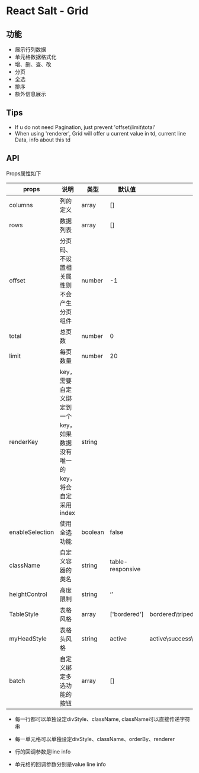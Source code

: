 # React Salt - Grid

## 功能

* 展示行列数据
* 单元格数据格式化
* 增、删、查、改
* 分页
* 全选
* 排序
* 额外信息展示


## Tips

* If u do not need Pagination, just prevent 'offset\limit\total'
* When using 'renderer', Grid will offer u current value in td, current line Data, info about this td


## API

Props属性如下

props | 说明 | 类型 | 默认值 | 备选 
------------ |--------------- | ------------- | ------------- | -------------
columns | 列的定义 | array | [] |
rows | 数据列表 | array | [] |
offset | 分页码、不设置相关属性则不会产生分页组件 | number | -1 |
total | 总页数 | number | 0 |
limit | 每页数量 | number | 20 |
renderKey | key，需要自定义绑定到一个key，如果数据没有唯一的key，将会自定采用index | string |
enableSelection | 使用全选功能 | boolean | false |
className | 自定义容器的类名 | string | table-responsive |
heightControl | 高度限制 | string | ‘’ |
TableStyle | 表格风格 | array | ['bordered'] | bordered\triped\condensed
myHeadStyle | 表格头风格 | string | active | active\success\info\warning\danger
batch | 自定义绑定多选功能的按钮 | array | [] |

* 每一行都可以单独设定divStyle、className, className可以直接传递字符串
* 每一单元格可以单独设定divStyle、className、orderBy、renderer

* 行的回调参数是line info
* 单元格的回调参数分别是value line info

